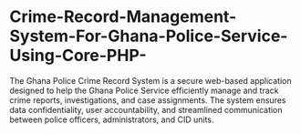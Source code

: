 # Crime-Record-Management-System-For-Ghana-Police-Service-Using-Core-PHP-
The Ghana Police Crime Record System is a secure web-based application designed to help the Ghana Police Service efficiently manage and track crime reports, investigations, and case assignments. The system ensures data confidentiality, user accountability, and streamlined communication between police officers, administrators, and CID units.
